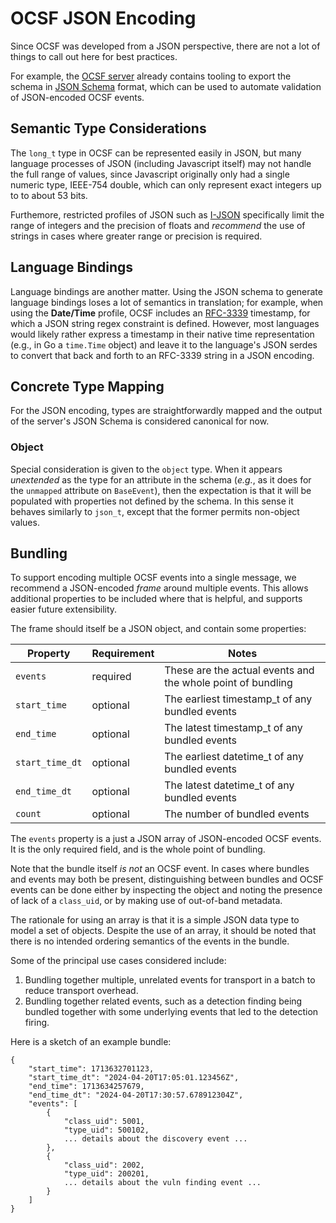 # OCSF JSON Encoding

Since OCSF was developed from a JSON perspective, there are not
a lot of things to call out here for best practices.

For example, the [OCSF server](https://github.com/ocsf/ocsf-server)
already contains tooling to export the schema in [JSON
Schema](https://json-schema.org/) format, which can be used
to automate validation of JSON-encoded OCSF events.

## Semantic Type Considerations

The `long_t` type in OCSF can be represented easily in JSON, but many
language processes of JSON (including Javascript itself) may not
handle the full range of values, since Javascript originally only had
a single numeric type, IEEE-754 double, which can only represent exact
integers up to to about 53 bits.

Furthemore, restricted profiles of JSON such as
[I-JSON](https://www.rfc-editor.org/rfc/rfc7493) specifically limit
the range of integers and the precision of floats and _recommend_ the
use of strings in cases where greater range or precision is required.

## Language Bindings

Language bindings are another matter.  Using the JSON schema to
generate language bindings loses a lot of semantics in translation;
for example, when using the **Date/Time** profile, OCSF includes an
[RFC-3339](https://www.rfc-editor.org/rfc/rfc3339.html) timestamp, for
which a JSON string regex constraint is defined.  However, most
languages would likely rather express a timestamp in their native time
representation (e.g., in Go a `time.Time` object) and leave it to the
language's JSON serdes to convert that back and forth to an RFC-3339
string in a JSON encoding.

## Concrete Type Mapping

For the JSON encoding, types are straightforwardly mapped and the
output of the server's JSON Schema is considered canonical for now.

### Object

Special consideration is given to the `object` type.  When it appears
_unextended_ as the type for an attribute in the schema (_e.g._, as it
does for the `unmapped` attribute on `BaseEvent`), then the
expectation is that it will be populated with properties not defined
by the schema.  In this sense it behaves similarly to `json_t`, except
that the former permits non-object values.

## Bundling

To support encoding multiple OCSF events into a single message, we
recommend a JSON-encoded _frame_ around multiple events.  This allows
additional properties to be included where that is helpful, and
supports easier future extensibility.

The frame should itself be a JSON object, and contain some properties:

| Property        | Requirement | Notes                                                       |
| --------------- | ----------- | ----------------------------------------------------------- |
| `events`        | required    | These are the actual events and the whole point of bundling |
| `start_time`    | optional    | The earliest timestamp_t of any bundled events              |
| `end_time`      | optional    | The latest timestamp_t of any bundled events                |
| `start_time_dt` | optional    | The earliest datetime_t of any bundled events               |
| `end_time_dt`   | optional    | The latest datetime_t of any bundled events                 |
| `count`         | optional    | The number of bundled events                                |

The `events` property is a just a JSON array of JSON-encoded OCSF
events.  It is the only required field, and is the whole point of
bundling.

Note that the bundle itself _is not_ an OCSF event.  In cases where
bundles and events may both be present, distinguishing between bundles
and OCSF events can be done either by inspecting the object and noting
the presence of lack of a `class_uid`, or by making use of out-of-band
metadata.

The rationale for using an array is that it is a simple JSON data type
to model a set of objects.  Despite the use of an array, it should be
noted that there is no intended ordering semantics of the events in
the bundle.

Some of the principal use cases considered include:

1. Bundling together multiple, unrelated events for transport in a
   batch to reduce transport overhead.
2. Bundling together related events, such as a detection finding
   being bundled together with some underlying events that led
   to the detection firing.

Here is a sketch of an example bundle:

```
{
    "start_time": 1713632701123,
    "start_time_dt": "2024-04-20T17:05:01.123456Z",
    "end_time": 1713634257679,
    "end_time_dt": "2024-04-20T17:30:57.678912304Z",
    "events": [
        {
            "class_uid": 5001,
            "type_uid": 500102,
            ... details about the discovery event ...
        },
        {
            "class_uid": 2002,
            "type_uid": 200201,
            ... details about the vuln finding event ...
        }
    ]
}
```
